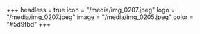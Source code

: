 +++
headless = true
icon = "/media/img_0207.jpeg"
logo = "/media/img_0207.jpeg"
image = "/media/img_0205.jpeg"
color = "#5d9fbd"
+++

